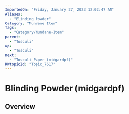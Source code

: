 ```yaml
---
ImportedOn: "Friday, January 27, 2023 12:02:47 AM"
Aliases:
  - "Blinding Powder"
Category: "Mundane Item"
Tags:
  - "Category/Mundane-Item"
parent:
  - "Tosculi"
up:
  - "Tosculi"
next:
  - "Tosculi Paper (midgardpf)"
RWtopicId: "Topic_7617"
---
```

# Blinding Powder (midgardpf)
## Overview
